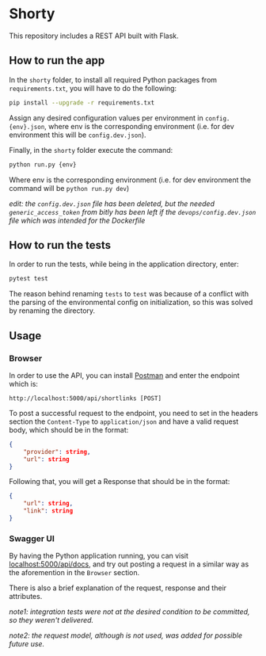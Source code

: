 # Shorty

This repository includes a REST API built with Flask.

## How to run the app

In the `shorty` folder, to install all required Python packages from `requirements.txt`, you will
have to do the following:

```bash
pip install --upgrade -r requirements.txt
```

Assign any desired configuration values per environment in `config.{env}.json`, 
where env is the corresponding environment (i.e. for dev environment this will be `config.dev.json`).

Finally, in the `shorty` folder execute the command:

```bash
python run.py {env}
```

Where env is the corresponding environment (i.e. for dev environment the command will be `python run.py dev`)

*edit: the `config.dev.json` file has been deleted, but the needed `generic_access_token` from bitly*
*has been left if the `devops/config.dev.json` file which was intended for the Dockerfile*

## How to run the tests

In order to run the tests, while being in the application directory, enter:

```bash
pytest test
```

The reason behind renaming `tests` to `test` was because of a conflict
with the parsing of the environmental config on initialization,
so this was solved by renaming the directory.

## Usage

### Browser

In order to use the API, you can install [Postman](https://www.postman.com/downloads/)
and enter the endpoint which is:

```
http://localhost:5000/api/shortlinks [POST]
```

To post a successful request to the endpoint, you need to set in the headers section
the `Content-Type` to `application/json` and have a valid request body, which should be in the format:

```json
{
    "provider": string,
    "url": string
}

```

Following that, you will get a Response that should be in the format:

```json
{
    "url": string,
    "link": string
}
```

### Swagger UI

By having the Python application running, you can visit [localhost:5000/api/docs](http://localhost:5000/api/docs),
and try out posting a request in a similar way as the aforemention in the `Browser` section.

There is also a brief explanation of the request, response and their attributes.

*note1: integration tests were not at the desired condition to be committed, so they weren't delivered.*

*note2: the request model, although is not used, was added for possible future use.*